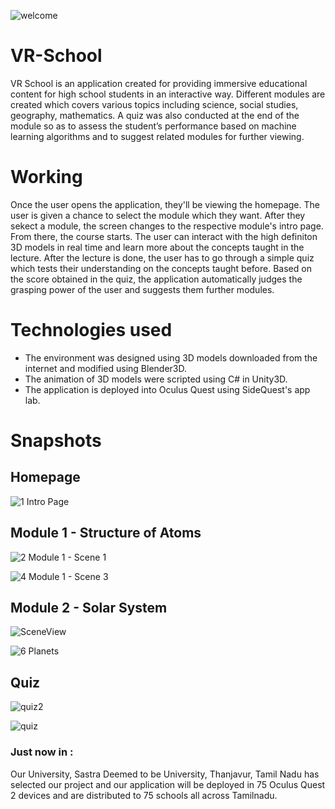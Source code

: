 ![welcome](https://user-images.githubusercontent.com/99459415/184804437-5000d8af-74e2-49af-8fd6-61eed60bd110.jpg)

# VR-School

VR School is an application created for providing immersive educational content for high school students in an interactive way. Different modules are created which covers various topics including science, social studies, geography, mathematics. A quiz was also conducted at the end of the module so as to assess the student’s performance based on machine learning algorithms and to suggest related modules for further viewing.


# Working

Once the user opens the application, they'll be viewing the homepage. The user is given a chance to select the module which they want. 
After they sekect a module, the screen changes to the respective module's intro page. From there, the course starts. The user can interact with the high definiton 3D models in real time and learn more about the concepts taught in the lecture. 
After the lecture is done, the user has to go through a simple quiz which tests their understanding on the concepts taught before. Based on the score obtained in the quiz, the application automatically judges the grasping power of the user and suggests them further modules.

# Technologies used
 * The environment was designed using 3D models downloaded from the internet and modified using Blender3D.
 * The animation of 3D models were scripted using C# in Unity3D.
 * The application is deployed into Oculus Quest using SideQuest's app lab. 


# Snapshots

## Homepage

![1  Intro Page](https://user-images.githubusercontent.com/99459415/184802092-28728f1a-fdb9-4c8b-9354-2726b62a896b.png)

## Module 1 - Structure of Atoms

![2  Module 1 -  Scene 1](https://user-images.githubusercontent.com/99459415/184806013-6f8b4345-c2fc-45b2-a8cf-c8c4b23eaecd.png)

![4  Module 1 - Scene 3](https://user-images.githubusercontent.com/99459415/184802157-44966061-efb7-46e1-bf33-7498bc3c1285.png)

## Module 2 - Solar System

![SceneView](https://user-images.githubusercontent.com/99459415/184802203-ba689bc1-dbc8-4a70-85fa-8de781fc1767.png)

![6  Planets](https://user-images.githubusercontent.com/99459415/184805321-f5dff266-cad3-4b52-9f6d-935ec51e924d.jpg)

## Quiz

![quiz2](https://user-images.githubusercontent.com/99459415/184805464-4be66eff-601a-4f69-937c-a1d39f789483.jpg)

![quiz](https://user-images.githubusercontent.com/99459415/184804417-ea81cd09-7d07-4c4a-a779-442d6efb5026.jpg)


### Just now in :
Our University, Sastra Deemed to be University, Thanjavur, Tamil Nadu has selected our project and our application will be deployed in 75 Oculus Quest 2 devices and are distributed to 75 schools all across Tamilnadu.
